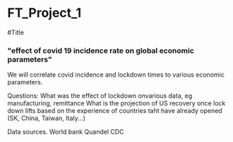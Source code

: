 # FT_Project_1

#Title
### "effect of covid 19 incidence rate on global economic parameters"

We will correlate covid incidence and lockdown times to various economic parameters.

Questions:
What was the effect of lockdown onvarious data, eg manufacturing, remittance
What is the projection of US recovery once lock down lifts based on the experience of countries taht have already opened (SK, China, Taiwan, Italy...)

Data sources.
World bank
Quandel
CDC
